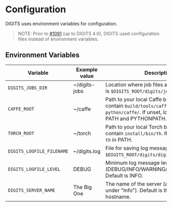 # Configuration

DIGITS uses environment variables for configuration.

> NOTE: Prior to [#1091](https://github.com/NVIDIA/DIGITS/pull/1091) (up to DIGITS 4.0), DIGITS used configuration files instead of environment variables.


## Environment Variables

| Variable | Example value | Description |
| --- | --- | --- |
| `DIGITS_JOBS_DIR` | ~/digits-jobs | Location where job files are stored. Default is `$DIGITS_ROOT/digits/jobs`. |
| `CAFFE_ROOT` | ~/caffe | Path to your local Caffe build. Should contain `build/tools/caffe` and `python/caffe/`. If unset, looks for `caffe` in PATH and PYTHONPATH.|
| `TORCH_ROOT` | ~/torch | Path to your local Torch build. Should contain `install/bin/th`. If unset, looks for `th` in PATH. |
| `DIGITS_LOGFILE_FILENAME` | ~/digits.log | File for saving log messages. Default is `$DIGITS_ROOT/digits/digits.log`. |
| `DIGITS_LOGFILE_LEVEL` | DEBUG | Minimum log message level to be saved (DEBUG/INFO/WARNING/ERROR/CRITICAL). Default is INFO. |
| `DIGITS_SERVER_NAME` | The Big One | The name of the server (accessible in the UI under "Info"). Default is the system hostname. |
